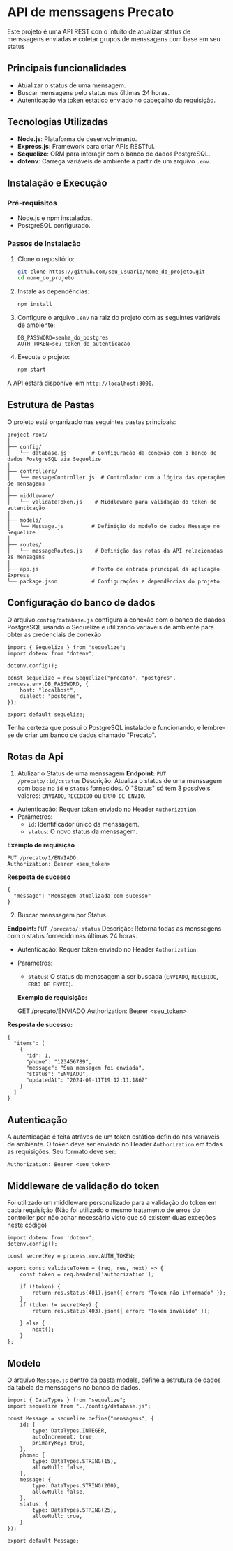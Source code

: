 # API de menssagens Precato

Este projeto é uma API REST con o intuito de atualizar status de menssagens enviadas e coletar grupos de menssagens com base em seu status


## Principais funcionalidades

- Atualizar o status de uma mensagem.
- Buscar mensagens pelo status nas últimas 24 horas.
- Autenticação via token estático enviado no cabeçalho da requisição.

## Tecnologias Utilizadas

- **Node.js**: Plataforma de desenvolvimento.
- **Express.js**: Framework para criar APIs RESTful.
- **Sequelize**: ORM para interagir com o banco de dados PostgreSQL.
- **dotenv**: Carrega variáveis de ambiente a partir de um arquivo `.env`.

## Instalação e Execução

### Pré-requisitos

- Node.js e npm instalados.
- PostgreSQL configurado.

### Passos de Instalação

1. Clone o repositório:

    ```bash
    git clone https://github.com/seu_usuario/nome_do_projeto.git
    cd nome_do_projeto
    ```

2. Instale as dependências:

    ```bash
    npm install
    ```

3. Configure o arquivo `.env` na raiz do projeto com as seguintes variáveis de ambiente:

    ```
    DB_PASSWORD=senha_do_postgres
    AUTH_TOKEN=seu_token_de_autenticacao
    ```

4. Execute o projeto:

    ```bash
    npm start
    ```

A API estará disponível em `http://localhost:3000`.

## Estrutura de Pastas

O projeto está organizado nas seguintes pastas principais:

```
project-root/
│
├── config/
│   └── database.js        # Configuração da conexão com o banco de dados PostgreSQL via Sequelize
│
├── controllers/
│   └── messageController.js  # Controlador com a lógica das operações de mensagens
│
├── middleware/
│   └── validateToken.js    # Middleware para validação do token de autenticação
│
├── models/
│   └── Message.js         # Definição do modelo de dados Message no Sequelize
│
├── routes/
│   └── messageRoutes.js    # Definição das rotas da API relacionadas às mensagens
│
├── app.js                 # Ponto de entrada principal da aplicação Express
└── package.json           # Configurações e dependências do projeto
```


## Configuração do banco de dados
O arquivo `config/database.js` configura a conexão com o banco de daados PostgreSQL usando o Sequelize e utilizando varíaveis de ambiente para obter as credenciais de conexão

    import { Sequelize } from "sequelize";
    import dotenv from "dotenv";
    
    dotenv.config();
    
    const sequelize = new Sequelize("precato", "postgres", process.env.DB_PASSWORD, {
        host: "localhost",
        dialect: "postgres",
    });

    export default sequelize;

Tenha certeza que possui o PostgreSQL instalado e funcionando, e lembre-se de criar um banco de dados chamado "Precato".

## Rotas da Api

 1. Atulizar o Status de uma menssagem
 **Endpoint:** `PUT /precato/:id/:status`
 Descrição: Atualiza o status de uma menssagem com base no `id` e `status` fornecidos. O "Status" só tem 3 possíveis valores: `ENVIADO`, `RECEBIDO` ou `ERRO DE ENVIO`.
 
 - Autenticação: Requer token enviado no Header `Authorization`.
 - Parâmetros:
	 - `id`: Identificador único da menssagem.
	 - `status`: O novo status da menssagem. 
	 
**Exemplo de requisição**

    PUT /precato/1/ENVIADO
    Authorization: Bearer <seu_token>
**Resposta de sucesso**

    {
      "message": "Mensagem atualizada com sucesso"
    }
2. Buscar menssagem por Status

**Endpoint:** `PUT /precato/:status`
 Descrição: Retorna todas as menssagens com o status fornecido nas últimas 24 horas.
 
 - Autenticação: Requer token enviado no Header `Authorization`.
 - Parâmetros:
	 - `status`: O status da menssagem a ser buscada (`ENVIADO`, `RECEBIDO`, `ERRO DE ENVIO`).
	 
	 **Exemplo de requisição:** 
	 
 
    GET /precato/ENVIADO
    Authorization: Bearer <seu_token>

**Resposta de sucesso:**

    {
      "items": [
        {
          "id": 1,
          "phone": "123456789",
          "message": "Sua mensagem foi enviada",
          "status": "ENVIADO",
          "updatedAt": "2024-09-11T19:12:11.186Z"
        }
      ]
    }

## Autenticação
A autenticação é feita atráves de um token estático definido nas varíaveis de ambiente. O token deve ser enviado no Header `Authorization` em todas as requisições. Seu formato deve ser:

    Authorization: Bearer <seu_token>

## Middleware de validação do token
Foi utilizado um middleware personalizado para a validação do token em cada requisição (Não foi utilizado o mesmo tratamento de erros do controller por não achar necessário visto que só existem duas exceções neste código)

    import dotenv from 'dotenv';
    dotenv.config();
    
    const secretKey = process.env.AUTH_TOKEN;
    
    export const validateToken = (req, res, next) => {
        const token = req.headers['authorization'];
    
        if (!token) {
            return res.status(401).json({ error: "Token não informado" });
        }
        if (token != secretKey) {
            return res.status(403).json({ error: "Token inválido" });
            
        } else {
            next();
        }
    };

## Modelo
O arquivo `Message.js` dentro da pasta models, define a estrutura de dados da tabela de menssagens no banco de dados.

    import { DataTypes } from "sequelize";
    import sequelize from "../config/database.js";
    
    const Message = sequelize.define("mensagens", {
        id: {
            type: DataTypes.INTEGER,
            autoIncrement: true,
            primaryKey: true,
        },
        phone: {
            type: DataTypes.STRING(15),
            allowNull: false,
        },
        message: {
            type: DataTypes.STRING(200),
            allowNull: false,
        },
        status: {
            type: DataTypes.STRING(25),
            allowNull: true,
        }
    });
    
    export default Message;








